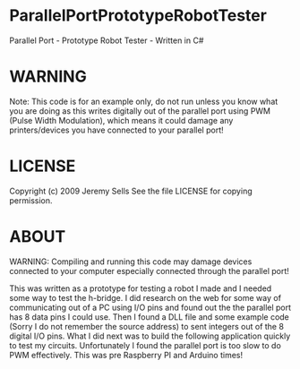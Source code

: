 # ParallelPortPrototypeRobotTester
Parallel Port - Prototype Robot Tester - Written in C#

# WARNING
Note: This code is for an example only, do not run unless you know what you are doing as this writes digitally out of the parallel port using PWM (Pulse Width Modulation),
which means it could damage any printers/devices you have connected to your parallel port!

# LICENSE
Copyright (c) 2009 Jeremy Sells
See the file LICENSE for copying permission.

# ABOUT
WARNING: Compiling and running this code may damage devices connected to your computer especially connected through the parallel port!

This was written as a prototype for testing a robot I made and I needed some way to test the h-bridge.
I did research on the web for some way of communicating out of a PC using I/O pins and found out the the parallel port has 8 data pins I could use.
Then I found a DLL file and some example code (Sorry I do not remember the source address) to sent integers out of the 8 digital I/O pins.
What I did next was to build the following application quickly to test my circuits. Unfortunately I found the parallel port is too slow to do PWM effectively.
This was pre Raspberry PI and Arduino times!